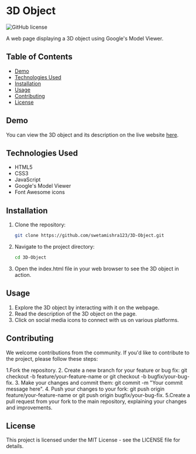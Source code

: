 # 3D Object

![GitHub license](https://img.shields.io/badge/license-MIT-blue.svg)

A web page displaying a 3D object using Google's Model Viewer.

## Table of Contents

- [Demo](#demo)
- [Technologies Used](#technologies-used)
- [Installation](#installation)
- [Usage](#usage)
- [Contributing](#contributing)
- [License](#license)

## Demo

You can view the 3D object and its description on the live website [here](https://3-d-object.vercel.app/).

## Technologies Used

- HTML5
- CSS3
- JavaScript
- Google's Model Viewer
- Font Awesome icons

## Installation

1. Clone the repository:

   ```bash
   git clone https://github.com/swetamishra123/3D-Object.git

2.  Navigate to the project directory:

      ```bash
     cd 3D-Object
      
4. Open the index.html file in your web browser to see the 3D object in action.

 ## Usage
1. Explore the 3D object by interacting with it on the webpage.
2. Read the description of the 3D object on the page.
3. Click on social media icons to connect with us on various platforms.

## Contributing
We welcome contributions from the community. If you'd like to contribute to the project, please follow these steps:

1.Fork the repository.
2. Create a new branch for your feature or bug fix: git checkout -b feature/your-feature-name or git checkout -b bugfix/your-bug-fix.
3. Make your changes and commit them: git commit -m "Your commit message here".
4. Push your changes to your fork: git push origin feature/your-feature-name or git push origin bugfix/your-bug-fix.
5.Create a pull request from your fork to the main repository, explaining your changes and improvements.

## License
This project is licensed under the MIT License - see the LICENSE file for details.
